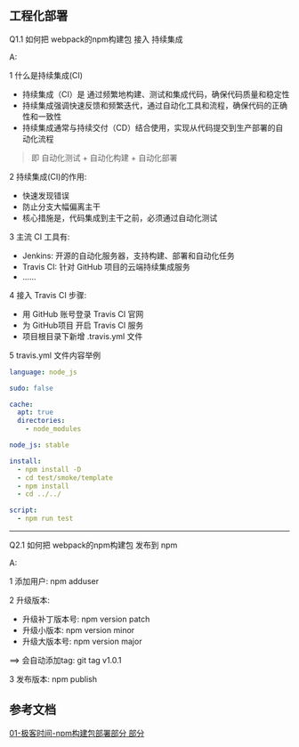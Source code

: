 ## 工程化部署

Q1.1 如何把 webpack的npm构建包 接入 持续集成

A: <br/>

1 什么是持续集成(CI)
  - 持续集成（CI）是 通过频繁地构建、测试和集成代码，确保代码质量和稳定性
  - 持续集成强调快速反馈和频繁迭代，通过自动化工具和流程，确保代码的正确性和一致性
  - 持续集成通常与持续交付（CD）结合使用，实现从代码提交到生产部署的自动化流程

> 即 自动化测试 + 自动化构建 + 自动化部署

2 持续集成(CI)的作用:
  - 快速发现错误
  - 防止分支大幅偏离主干
  - 核心措施是，代码集成到主干之前，必须通过自动化测试

3 主流 CI 工具有:
  - Jenkins: 开源的自动化服务器，支持构建、部署和自动化任务
  - Travis CI: 针对 GitHub 项目的云端持续集成服务
  - ......

4 接入 Travis CI 步骤:
  - 用 GitHub 账号登录 Travis CI 官网
  - 为 GitHub项目 开启 Travis CI 服务
  - 项目根目录下新增 .travis.yml 文件


5 travis.yml 文件内容举例

```yml
language: node_js

sudo: false

cache:
  apt: true
  directories:
    - node_modules

node_js: stable

install:
  - npm install -D
  - cd test/smoke/template
  - npm install
  - cd ../../

script:
  - npm run test
```


--------------------------------------------------
Q2.1 如何把 webpack的npm构建包 发布到 npm

A: <br/>

1 添加用户: npm adduser

2 升级版本:
  - 升级补丁版本号:  npm version patch
  - 升级小版本:     npm version minor
  - 升级大版本号:    npm version major

==> 会自动添加tag: git tag v1.0.1

3 发布版本: npm publish



## 参考文档

[01-极客时间-npm构建包部署部分 部分](/)
